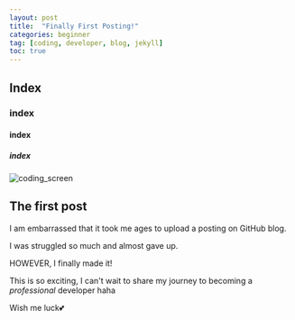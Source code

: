```yaml
---
layout: post
title:  "Finally First Posting!"
categories: beginner
tag: [coding, developer, blog, jekyll]
toc: true
---
```




## Index

### index

#### index

##### index



![coding_screen]({{site.url}}\images\2023-05-12-first\coding_screen.jpg)

<h2>The first post</h2>


I am embarrassed that it took me ages to upload a posting on GitHub blog.

I was struggled so much and almost gave up. 

HOWEVER, I finally made it!

This is so exciting, I can't wait to share my journey to becoming a *professional* developer haha

Wish me luck💕

